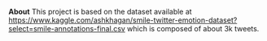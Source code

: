 **About**
This project is based on the dataset available at https://www.kaggle.com/ashkhagan/smile-twitter-emotion-dataset?select=smile-annotations-final.csv which is composed of about 3k tweets.

